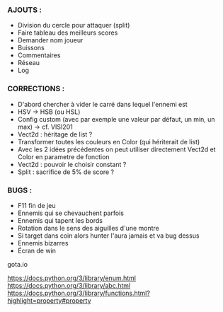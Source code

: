 ### AJOUTS :
* Division du cercle pour attaquer (split)
* Faire tableau des meilleurs scores
* Demander nom joueur
* Buissons
* Commentaires
* Réseau
* Log

### CORRECTIONS :
* D'abord chercher à vider le carré dans lequel l'ennemi est
* HSV -> HSB (ou HSL)
* Config custom (avec par exemple une valeur par défaut, un min, un max) -> cf. VISI201
* Vect2d : héritage de list ?
* Transformer toutes les couleurs en Color (qui hériterait de list)
* Avec les 2 idées précédentes on peut utiliser directement Vect2d et Color en parametre de fonction
* Vect2d : pouvoir le choisir constant ?
* Split : sacrifice de 5% de score ?

### BUGS :
* F11 fin de jeu
* Ennemis qui se chevauchent parfois
* Ennemis qui tapent les bords
* Rotation dans le sens des aiguilles d'une montre
* Si target dans coin alors hunter l'aura jamais et va bug dessus
* Ennemis bizarres
* Écran de win

gota.io

https://docs.python.org/3/library/enum.html
https://docs.python.org/3/library/abc.html
https://docs.python.org/3/library/functions.html?highlight=property#property
